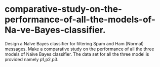 # comparative-study-on-the-performance-of-all-the-models-of-Na-ve-Bayes-classifier.

Design a Naïve Bayes classifier for filtering Spam and Ham (Normal) messages. Make a comparative
study on the performance of all the three models of Naïve Bayes classifier. 
The data set for all the three model is provided namely p1,p2,p3. 
